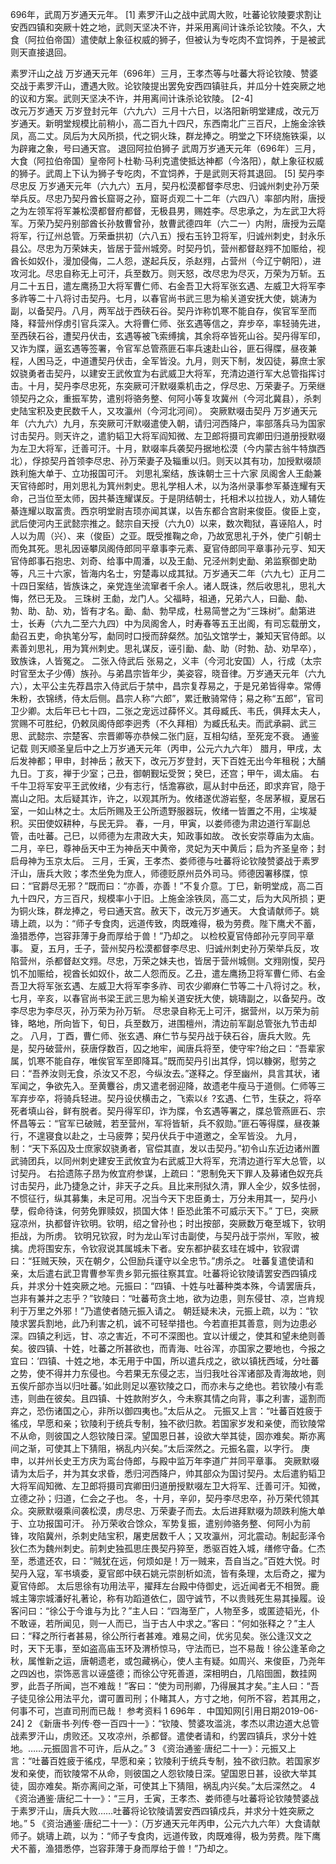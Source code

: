 696年，武周万岁通天元年。 [1]  素罗汗山之战中武周大败，吐蕃论钦陵要求割让安西四镇和突厥十姓之地，武则天坚决不许，并采用离间计诛杀论钦陵。不久，大食（阿拉伯帝国）遣使献上象征权威的狮子，但被认为专吃肉不宜饲养，于是被武则天直接退回。

素罗汗山之战
万岁通天元年（696年）三月，王孝杰等与吐蕃大将论钦陵、赞婆交战于素罗汗山，遭遇大败。论钦陵提出罢免安西四镇驻兵，并瓜分十姓突厥之地的议和方案。武则天坚决不许，并用离间计诛杀论钦陵。 [2-4]   
改元万岁通天
万岁登封元年（六九六）三月十六日，以洛阳新明堂建成，改元万岁通天。新明堂规模比前稍小，高二百九十四尺，东西南北广三百尺，上施金涂铁凤，高二丈。凤后为大风所损，代之铜火珠，群龙捧之。明堂之下环绕施铁渠，以为辟雍之象，号曰通天宫。
退回阿拉伯狮子
武周万岁通天元年（696年）三月，大食（阿拉伯帝国）皇帝阿卜杜勒·马利克遣使抵达神都（今洛阳），献上象征权威的狮子。武周上下认为狮子专吃肉，不宜饲养，于是武则天将其退回。 [5] 
契丹李尽忠反
万岁通天元年（六九六）五月，契丹松漠都督李尽忠、归诚州刺史孙万荣举兵反。尽忠乃契丹酋长窟哥之孙，窟哥贞观二十二年（六四八）率部内附，唐授之为左领军将军兼松漠都督府都督，无极县男，赐姓李。尽忠承之，为左武卫大将军。万荣乃契丹别部酋长孙敖曹曾孙，敖曹武德四年（六二一）内附，唐授为云麾将军，行辽州总管。万荣垂拱初（六八五）授右玉钤卫将军，归诚州刺史，封永乐县公。尽忠为万荣妹夫，皆居于营州城旁。时契丹饥，营州都督赵翙不加赈给，视酋长如奴仆，漫加侵侮，二人怨，遂起兵反，杀赵翙，占营州（今辽宁朝阳），进攻河北。尽忠自称无上可汗，兵至数万。则天怒，改尽忠为尽灭，万荣为万斩。五月二十五日，遣左鹰扬卫大将军曹仁师、右金吾卫大将军张玄遇、左威卫大将军李多祚等二十八将讨击契丹。七月，以春官尚书武三思为榆关道安抚大使，姚涛为副，以备契丹。八月，两军战于西硖石谷。契丹诈称饥寒不能自存，俟官军至而降，释营州俘虏引官兵深入。大将曹仁师、张玄遇等信之，弃步卒，率轻骑先进，至西硖石谷，遭契丹伏击，玄遇等被飞索缚擒，其余将卒皆死山谷。契丹得军印，又诈为牒，逼玄遇等签署，令官军总管燕匪石率兵速赴山谷，匪石得牒，昼夜兼程，人困马乏，中道遭契丹伏击，全军皆没。九月，则天下制，发囚徒，募庶士家奴骁勇者击契丹，以建安王武攸宜为右武威卫大将军，充清边道行军大总管指挥讨击。十月，契丹李尽忠死，东突厥可汗默啜乘机击之，俘尽忠、万荣妻子。万荣继领契丹之众，重振军势，遣别将骆务整、何阿小等复攻冀州（今河北冀县），杀刺史陆宝积及吏民数千人，又攻瀛州（今河北河间）。
突厥默啜击契丹
万岁通天元年（六九六）九月，东突厥可汗默啜遣使入朝，请归河西降户，率部落兵马为国家讨击契丹。则天许之，遣豹韬卫大将军阎知微、左卫郎将摄司宾卿田归道册授默啜为左卫大将军，迁善可汗。十月，默啜率兵袭契丹据地松漠（今内蒙古翁牛特旗西北），俘掠契丹首领李尽忠、孙万荣妻子及辎重以归。则天以其有功，加授默啜颉跌利施大单于、立功报国可汗。
刘思礼案结，族诛朝士三十六家
凤阁舍人王勮兼天官待郎时，用刘思礼为箕州刺史。思礼学相人术，以为洛州录事参军綦连耀有天命，己当位至太师，因共綦连耀谋反。于是阴结朝士，托相术以拉拢人，劝人辅佐綦连耀以取富贵。西京明堂尉吉顼亦闻其谋，以告东都合宫尉来俊臣。俊臣上变，武后使河内王武懿宗推之。懿宗自天授（六九0）以来，数次鞫狱，喜诬陷人，时人以为周（兴）、来（俊臣）之亚。既受推鞠之命，乃故宽思礼于外，使广引朝士而免其死。思礼因诬攀凤阁侍郎同平章事李元素、夏官侍郎同平章事孙元亨、知天官侍郎事石抱忠、刘奇、给事中周潘，以及王勮、兄泾州刺史勔、弟监察御史助等，凡三十六家，皆海内名士，穷楚毒以成其狱。万岁通天二年（六九七）正月二十四日案结，皆族诛之，亲党连坐流窜者千余人。诸人既诛，然后收思礼，思礼大悔，然已无及。
三珠树
王勮，龙门人。父福畤，祖通，兄弟六人，曰勔、勮、勃、助、劼、劝，皆有才名。勔、勮、勃早成，杜易简誉之为“三珠树”。勮第进士，长寿（六九二至六九四）中为凤阁舍人，时寿春等五王出阁，有司忘载册文，勮召五吏，命执笔分写，勮同时口授而辞粲然。加弘文馆学士，兼知天官侍郎。以素善刘思礼，用为箕州刺史。思礼谋反，诬引勔、勮、助（时勃、劼、劝早卒），致族诛，人皆冤之。
二张入侍武后
张易之，义丰（今河北安国）人，行成（太宗时官至太子少傅）族孙。与弟昌宗皆年少，美姿容，晓音律。万岁通天元年（六九六），太平公主先荐昌宗入侍武后于禁中，昌宗复荐易之，于是兄弟皆得幸。常傅朱粉，衣锦绣，侍太后侧。昌宗人称“六郎”，累迁散骑常侍；易之称“五郎”，官司卫少卿。太后年已七十四，二张之宠远过薛怀义。其母臧氏、韦氏，俱拜太夫人，赏赐不可胜纪，仍敕凤阁侍郎李迥秀（不久拜相）为臧氏私夫。而武承嗣、武三思、武懿宗、宗楚客、宗晋卿等亦恭候二张门庭，互相勾结，至死宠不衰。
通鉴记载
则天顺圣皇后中之上万岁通天元年（丙申，公元六九六年）
腊月，甲戌，太后发神都；甲申，封神岳；赦天下，改元万岁登封，天下百姓无出今年租税；大酺九日。丁亥，禅于少室；己丑，御朝觐坛受贺；癸巳，还宫；甲午，谒太庙。
右千牛卫将军安平王武攸绪，少有志行，恬澹寡欲，扈从封中岳还，即求弃官，隐于嵩山之阳。太后疑其诈，许之，以观其所为。攸绪遂优游岩壑，冬居茅椒，夏居石室，一如山林之士。太后所赐及王公所遗野服器玩，攸绪一皆置之不用，尘埃凝积。买田使奴耕种，与民无异。
春，一月，甲寅，以娄师德为肃边道行军副总管，击吐蕃。己巳，以师德为左肃政大夫，知政事如故。
改长安崇尊庙为太庙。
二月，辛巳，尊神岳天中王为神岳天中黄帝，灵妃为天中黄后；启为齐圣皇帝；封启母神为玉京太后。
三月，壬寅，王孝杰、娄师德与吐蕃将论钦陵赞婆战于素罗汗山，唐兵大败；孝杰坐免为庶人，师德贬原州员外司马。师德因署移牒，惊曰：“官爵尽无邪？”既而曰：“亦善，亦善！”不复介意。丁巳，新明堂成，高二百九十四尺，方三百尺，规模率小于旧。上施金涂铁凤，高二丈，后为大风所损；更为铜火珠，群龙捧之，号曰通天宫。赦天下，改元万岁通天。
大食请献师子。姚璹上疏，以为：“师子专食肉，远道传致，肉既难得，极为劳费。陛下鹰犬不蓄，渔猎悉停，岂容菲薄于身而厚给于兽！”乃却之。
以检校夏官侍郎孙元亨同平章事。
夏，五月，壬子，营州契丹松漠都督李尽忠、归诚州刺史孙万荣举兵反，攻陷营州，杀都督赵文翙。尽忠，万荣之妹夫也，皆居于营州城侧。文翙刚愎，契丹饥不加赈给，视酋长如奴仆，故二人怨而反。乙丑，遣左鹰扬卫将军曹仁师、右金吾卫大将军张玄遇、左威卫大将军李多祚、司农少卿麻仁节等二十八将讨之。秋，七月，辛亥，以春官尚书梁王武三思为榆关道安抚大使，姚璹副之，以备契丹。改李尽忠为李尽灭，孙万荣为孙万斩。
尽忠录自称无上可汗，据营州，以万荣为前锋，略地，所向皆下，旬日，兵至数万，进围檀州，清边前军副总管张九节击却之。
八月，丁酉，曹仁师、张玄遇、麻仁节与契丹战于硖石谷，唐兵大败。先是，契丹破营州，获唐俘数百，囚之地牢，闻唐兵将至，使守牢?绐之曰：“吾辈家属，饥寒不能自存，唯俟官军至即降耳。”既而契丹引出其俘，饲以糠粥，慰劳之曰：“吾养汝则无食，杀汝又不忍，今纵汝去。”遂释之。俘至幽州，具言其状，诸军闻之，争欲先入。至黄麞谷，虏又遣老弱迎降，故遗老牛瘦马于道侧。仁师等三军弃步卒，将骑兵轻进。契丹设伏横击之，飞索以纟?玄遇、仁节，生获之，将卒死者填山谷，鲜有脱者。契丹得军印，诈为牒，令玄遇等署之，牒总管燕匪石、宗怀昌等云：“官军已破贼，若至营州，军将皆斩，兵不叙勋。”匪石等得牒，昼夜兼行，不遑寝食以赴之，士马疲弊；契丹伏兵于中道邀之，全军皆没。
九月，制：“天下系囚及士庶家奴骁勇者，官偿其直，发以击契丹。”初令山东近边诸州置武骑团兵，以同州刺史建安王武攸宜为右武威卫大将军，充清边道行军大总管，以讨契丹。
右拾遗陈子昂为攸宜府参谋，上疏曰：“恩制免天下罪人及募诸色奴充兵讨击契丹，此乃捷急之计，非天子之兵。且比来刑狱久清，罪人全少，奴多怯弱，不惯征行，纵其募集，未足可用。况当今天下忠臣勇士，万分未用其一，契丹小孽，假命待诛，何劳免罪赎奴，损国大体！臣恐此策不可威示天下。”
丁巳，突厥寇凉州，执都督许钦明。钦明，绍之曾孙也；时出按部，突厥数万奄至城下，钦明拒战，为所虏。
钦明兄钦寂，时为龙山军讨击副使，与契丹战于崇州，军败，被擒。虎将围安东，令钦寂说其属城未下者。安东都护裴玄珪在城中，钦寂谓曰：“狂贼天殃，灭在朝夕，公但励兵谨守以全忠节。”虏杀之。
吐蕃复遣使请和亲，太后遣右武卫胄曹参军贵乡郭元振往察其宜。吐蕃将论钦陵请罢安西四镇戍兵，并求分十姓突厥之地。元振曰：“四镇、十姓与吐蕃种类本殊，今请罢唐兵，岂非有兼并之志乎？”钦陵曰：“吐蕃苟贪土地，欲为边患，则东侵甘、凉，岂肯规利于万里之外邪！”乃遣使者随元振入请之。
朝廷疑未决，元振上疏，以为：“钦陵求罢兵割地，此乃利害之机，诚不可轻举措也。今若直拒其善意，则为边患必深。四镇之利远，甘、凉之害近，不可不深图也。宜以计缓之，使其和望未绝则善矣。彼四镇、十姓，吐蕃之所甚欲也，而青海、吐谷浑，亦国家之要地也，今报之宜曰：‘四镇、十姓之地，本无用于中国，所以遣兵戍之，欲以镇抚西域，分吐蕃之势，使不得并力东侵也。今若果无东侵之志，当归我吐谷浑诸部及青海故地，则五俟斤部亦当以归吐蕃。’如此则足以塞钦陵之口，而亦未与之绝也。若钦陵小有乖违，则曲在彼矣。且四镇、十姓款附岁久，今未察其情之向背，事之利害，遥割而弃之，恐伤诸国之心，非所以御四夷也。”太后从之。
元振又上言：“吐蕃百姓疲于徭戍，早愿和亲；钦陵利于统兵专制，独不欲归款。若国家岁发和亲使，而钦陵常不从命，则彼国之人怨钦陵日深。望国恩日甚，设欲大举其徒，固亦难矣。斯亦离间之渐，可使其上下猜阻，祸乱内兴矣。”太后深然之。元振名震，以字行。
庚申，以并州长史王方庆为鸾台侍郎，与殿中监万年李道广并同平章事。
突厥默啜请为太后子，并为其女求昏，悉归河西降户，帅其部众为国讨契丹。太后遣豹韬卫大将军阎知微、左卫郎将摄司宾卿田归道册授默啜左卫大将军、迁善可汗。知微，立德之孙；归道，仁会之子也。
冬，十月，辛卯，契丹李尽忠卒，孙万荣代领其众。突厥默啜乘间袭松漠，虏尽忠、万荣妻子而去。太后进拜默啜为颉跌利施大单于、立功报国可汗。
孙万荣收合馀众，军势复振，遣别帅骆务整、何阿小为前锋，攻陷冀州，杀刺史陆宝积，屠吏居数千人；又攻瀛州，河北震动。制起彭泽令狄仁杰为魏州刺史。前刺史独孤思庄畏契丹猝至，悉驱百姓入城，缮修守备。仁杰至，悉遣还农，曰：“贼犹在远，何烦如是！万一贼来，吾自当之。”百姓大悦。时契丹入寇，军书填委，夏官郎中硖石姚元崇剖析如流，皆有条理，太后奇之，擢为夏官侍郎。
太后思徐有功用法平，擢拜左台殿中侍御史，远近闻者无不相贺。鹿城主簿宗城潘好礼著论，称有功蹈道依仁，固守诚节，不以贵贱死生易其操履。设客问曰：“徐公于今谁与为比？”主人曰：“四海至广，人物至多，或匿迹韬光，仆不敢诬，若所闻见，则一人而已，当于古人中求之。”客曰：“何如张释之？”主人曰：“释之所行者甚易，徐公所行者甚难。难易之间，优劣见矣。张公逢汉文之时，天下无事，至如盗高庙玉环及渭桥惊马，守法而已，岂不易哉！徐公逢革命之秋，属惟新之运，唐朝遗老，或包藏祸心，使人主有疑。如周兴、来俊臣，乃尧年之四凶也，崇饰恶言以诬盛德；而徐公守死善道，深相明白，几陷囹圄，数挂网罗，此吾子所闻，岂不难哉！”客曰：“使为司刑卿，乃得展其才矣。”主人曰：“吾子徒见徐公用法平允，谓可置司刑；仆睹其人，方寸之地，何所不容，若其用之，何事不可，岂直司刑而已哉！
参考资料
1   696年   ．中国知网[引用日期2019-06-24]
2   《新唐书·列传·卷一百四十一》：“钦陵、赞婆攻滥洮，孝杰以肃边道大总管战素罗汗山，虏败还。又攻凉州，杀都督。遣使者请和，约罢四镇兵，求分十姓地。……元振固言不可许，后从之。”
3   《资治通鉴·唐纪二十一》：元振又上言：“吐蕃百姓疲于徭戍，早愿和亲；钦陵利于统兵专制，独不欲归款。若国家岁发和亲使，而钦陵常不从命，则彼国之人怨钦陵日深。望国恩日甚，设欲大举其徒，固亦难矣。斯亦离间之渐，可使其上下猜阻，祸乱内兴矣。”太后深然之。
4   《资治通鉴·唐纪二十一》：“三月，壬寅，王孝杰、娄师德与吐蕃将论钦陵赞婆战于素罗汗山，唐兵大败……吐蕃将论钦陵请罢安西四镇戍兵，并求分十姓突厥之地。”
5   《资治通鉴·唐纪二十一》：（万岁通天元年丙申，公元六九六年）大食请献师子。姚璹上疏，以为：“师子专食肉，远道传致，肉既难得，极为劳费。陛下鹰犬不蓄，渔猎悉停，岂容菲薄于身而厚给于兽！”乃却之。